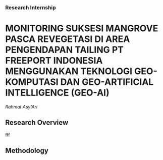 ### Research Internship
# MONITORING SUKSESI MANGROVE PASCA REVEGETASI DI AREA PENGENDAPAN TAILING PT FREEPORT INDONESIA MENGGUNAKAN TEKNOLOGI GEO-KOMPUTASI DAN GEO-ARTIFICIAL INTELLIGENCE (GEO-AI)
_Rahmat Asy'Ari_

## Research Overview
fff

## Methodology



